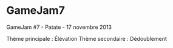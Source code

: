 GameJam7
========

GameJam #7 - Patate - 17 novembre 2013

Thème principale : Élévation
Thème secondaire : Dédoublement


